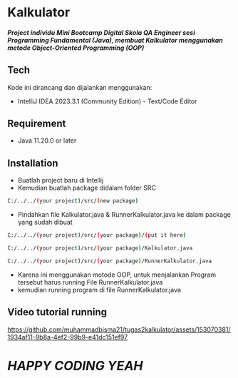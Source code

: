 # Kalkulator
##### Project individu Mini Bootcamp Digital Skola QA Engineer sesi Programming Fundamental (Java), membuat Kalkulator menggunakan metode Object-Oriented Programming (OOP)

## Tech

Kode ini dirancang dan dijalankan menggunakan:

- IntelliJ IDEA 2023.3.1 (Community Edition) - Text/Code Editor 

## Requirement

- Java 11.20.0 or later

## Installation
- Buatlah project baru di Intellij 
- Kemudian buatlah package didalam folder SRC
```sh
C:/../../(your project)/src/(new package)
```
- Pindahkan file Kalkulator.java & RunnerKalkulator.java ke dalam package yang sudah dibuat

```sh
C:/../../(your project)/src/(your package)/(put it here)
```
```sh
C:/../../(your project)/src/(your package)/Kalkulator.java
```
```sh
C:/../../(your project)/src/(your package)/RunnerKalkulator.java
```
- Karena ini menggunakan motode OOP, untuk menjalankan Program tersebut harus running File RunnerKalkulator.java
- kemudian running program di file RunnerKalkulator.java

 ## Video tutorial running
 

https://github.com/muhammadbisma21/tugas2kalkulator/assets/153070381/1934af11-9b8a-4ef2-99b9-e41dc151ef97


# _HAPPY CODING YEAH_

